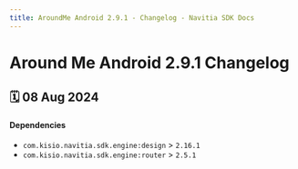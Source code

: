 ```yaml
---
title: AroundMe Android 2.9.1 - Changelog - Navitia SDK Docs
---
```


# Around Me Android 2.9.1 Changelog

<h2>🗓 08 Aug 2024</h2>

#### Dependencies
- `com.kisio.navitia.sdk.engine:design` > `2.16.1`
- `com.kisio.navitia.sdk.engine:router` > `2.5.1`
